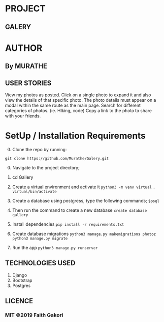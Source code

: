 # PROJECT
## GALERY

# AUTHOR
## By MURATHE


## USER STORIES
View my photos as posted.
Click on a single photo to expand it and also view the details of that specific photo. The photo details must appear on a modal within the same route as the main page.
Search for different categories of photos. (ie. HIking, code)
Copy a link to the photo to share with your friends.

# SetUp / Installation Requirements
0. Clone the repo by running:

`git clone https://github.com/Murathe/Galery.git`

0. Navigate to the project directory;

1. cd Gallery

1. Create a virtual environment and activate it
`python3 -m venv virtual`
`. virtual/bin/activate`

2. Create a database using postgress, type the following commands;
`$psql`

3. Then run the command to create a new database
`create database gallery`

4. Install dependencies
`pip install -r requirements.txt`

5. Create database migrations
`python3 manage.py makemigrations photoz`
`python3 manage.py migrate`

6. Run the app
`python3 manage.py runserver`

## TECHNOLOGIES USED
1. Django
4. Bootstrap
3. Postgres


## LICENCE
### MIT ©2019 Faith Gakori